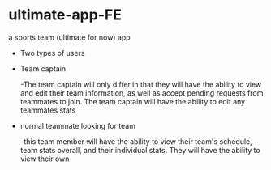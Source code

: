 # ultimate-app-FE
a sports team (ultimate for now) app


- Two types of users


- Team captain

   -The team captain will only differ in that they will have the ability to view and edit their team information, as well as accept pending requests from teammates to join. The team captain will have the ability to edit any teammates stats
   
- normal teammate looking for team

   -this team member will have the ability to view their team's schedule, team stats overall, and their individual stats. They will have the ability to view their own 
   
